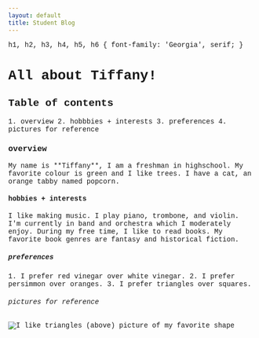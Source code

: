 ```yaml
---
layout: default
title: Student Blog
---
```

<!DOCTYPE html>
<html lang="en">
<head>
    <meta charset="UTF-8">
    <meta name="viewport" content="width=device-width, initial-scale=1.0">
    <title>All About Tiffany!</title>
    <style>
        body {
            font-family: 'Courier New';monospace;
        }
    </style>
</head>
<body>
h1, h2, h3, h4, h5, h6 {
            font-family: 'Georgia', serif;
        }
</body>
</html>

<h1>All about Tiffany!</h1>

<h2>Table of contents</h2>
1.  overview
2.  hobbbies + interests
3.  preferences
4.  pictures for reference

<h3>overview</h3>
My name is **Tiffany**, I am a freshman in highschool. My favorite colour is green and I like trees. I have a cat, an orange tabby named popcorn. 

<h4>hobbies + interests</h4>
I like making music. I play piano, trombone, and violin. I'm currently in band and orchestra which I moderately enjoy. During my free time, I like to read books. My favorite book genres are fantasy and historical fiction. 

<h5>preferences</h5>
1. I prefer red vinegar over white vinegar.
2. I prefer persimmon over oranges.
3. I prefer triangles over squares.

<h6>pictures for reference</h6>

![I like triangles](https://camo.githubusercontent.com/ea85ae4c8814e620643085b377977cc4b8c7bdcb51787d440b1318c7917d34da/68747470733a2f2f7374617469632e77696b69612e6e6f636f6f6b69652e6e65742f756e616e797468696e672f696d616765732f362f36332f547269616e676c652e706e672f7265766973696f6e2f6c61746573742f7363616c652d746f2d77696474682d646f776e2f323030303f63623d3230323230353033313830373536)
(above) picture of my favorite shape 
